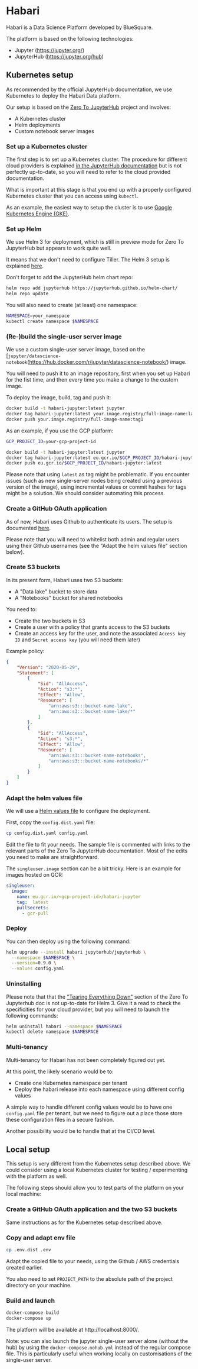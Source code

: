 Habari
======

Habari is a Data Science Platform developed by BlueSquare.

The platform is based on the following technologies:

- Jupyter (https://jupyter.org/)
- JupyterHub (https://jupyter.org/hub)

Kubernetes setup
----------------

As recommended by the official JupyterHub documentation, we use Kubernetes to deploy the Habari Data platform.

Our setup is based on the [Zero To JupyterHub](https://zero-to-jupyterhub.readthedocs.io/) project and involves:

- A Kubernetes cluster
- Helm deployments
- Custom notebook server images

### Set up a Kubernetes cluster

The first step is to set up a Kubernetes cluster. The procedure for different cloud providers is explained 
[in the JupyterHub documentation](https://zero-to-jupyterhub.readthedocs.io/en/latest/create-k8s-cluster.html) but is 
not perfectly up-to-date, so you will need to refer to the cloud provided documentation.

What is important at this stage is that you end up with a properly configured Kubernetes cluster that you can access 
using `kubectl`.

As an example, the easiest way to setup the cluster is to use [Google Kubernetes Engine (GKE)](https://zero-to-jupyterhub.readthedocs.io/en/latest/google/step-zero-gcp.html).

### Set up Helm

We use Helm 3 for deployment, which is still in preview mode for Zero To JupyterHub but appears to work quite well.

It means that we don't need to configure Tiller. The Helm 3 setup is explained [here](https://zero-to-jupyterhub.readthedocs.io/en/latest/setup-jupyterhub/setup-helm3.html). 

Don't forget to add the JupyterHub helm chart repo:

```bash
helm repo add jupyterhub https://jupyterhub.github.io/helm-chart/
helm repo update
```

You will also need to create (at least) one namespace:

```bash
NAMESPACE=your_namespace
kubectl create namespace $NAMESPACE
```

### (Re-)build the single-user server image

We use a custom single-user server image, based on the 
[`jupyter/datascience-notebook`(https://hub.docker.com/r/jupyter/datascience-notebook/) image.

You will need to push it to an image repository, first when you set up Habari for the fist time, and then every time 
you make a change to the custom image.

To deploy the image, build, tag and push it:

```bash
docker build -t habari-jupyter:latest jupyter
docker tag habari-jupyter:latest your.image.registry/full-image-name:latest
docker push your.image.registry/full-image-name:tag1
```

As an example, if you use the GCP platform:

```bash
GCP_PROJECT_ID=your-gcp-project-id

docker build -t habari-jupyter:latest jupyter
docker tag habari-jupyter:latest eu.gcr.io/$GCP_PROJECT_ID/habari-jupyter:latest
docker push eu.gcr.io/$GCP_PROJECT_ID/habari-jupyter:latest
```

Please note that using `latest` as tag might be problematic. If you encounter issues (such as new single-server nodes 
being created using a previous version of the image), using incremental values or commit hashes for tags might be a 
solution. We should consider automating this process.

### Create a GitHub OAuth application

As of now, Habari uses Github to authenticate its users. The setup is documented [here](https://zero-to-jupyterhub.readthedocs.io/en/latest/administrator/authentication.html#github).

Please note that you will need to whitelist both admin and regular users using their Github usernames
(see the "Adapt the helm values file" section below).

### Create S3 buckets

In its present form, Habari uses two S3 buckets:

- A "Data lake" bucket to store data
- A "Notebooks" bucket for shared notebooks

You need to:

- Create the two buckets in S3
- Create a user with a policy that grants access to the S3 buckets
- Create an access key for the user, and note the associated `Access key ID` and `Secret access key`
  (you will need them later)

Example policy:

```json
{
    "Version": "2020-05-29",
    "Statement": [
        {
            "Sid": "AllAccess",
            "Action": "s3:*",
            "Effect": "Allow",
            "Resource": [
                "arn:aws:s3:::bucket-name-lake",
                "arn:aws:s3:::bucket-name-lake/*"
            ]
        },
        {
            "Sid": "AllAccess",
            "Action": "s3:*",
            "Effect": "Allow",
            "Resource": [
                "arn:aws:s3:::bucket-name-notebooks",
                "arn:aws:s3:::bucket-name-notebooks/*"
            ]
        }
    ]
}
```

### Adapt the helm values file

We will use a [Helm values file](https://helm.sh/docs/chart_template_guide/values_files/) to configure the deployment.

First, copy the `config.dist.yaml` file:

```bash
cp config.dist.yaml config.yaml
```

Edit the file to fit your needs. The sample file is commented with links to the relevant parts of the 
Zero To JupyterHub documentation. Most of the edits you need to make are straightforward.

The `singleuser.image` section can be a bit tricky. Here is an example for images hosted on GCR:

```yaml
singleuser:
  image:
    name: eu.gcr.io/<gcp-project-id>/habari-jupyter
    tag:  latest
    pullSecrets:
      - gcr-pull
```

### Deploy

You can then deploy using the following command:

```bash
helm upgrade --install habari jupyterhub/jupyterhub \
  --namespace $NAMESPACE \
  --version=0.9.0 \
  --values config.yaml
```

### Uninstalling

Please note that that the ["Tearing Everything Down"](https://zero-to-jupyterhub.readthedocs.io/en/latest/setup-jupyterhub/turn-off.html) 
section of the Zero To Jupyterhub doc is not up-to-date for Helm 3. Give it a read to check the specificities for your 
cloud provider, but you will need to launch the following commands:

```bash
helm uninstall habari --namespace $NAMESPACE
kubectl delete namespace $NAMESPACE
```

### Multi-tenancy

Multi-tenancy for Habari has not been completely figured out yet.

At this point, the likely scenario would be to:

- Create one Kubernetes namespace per tenant
- Deploy the habari release into each namespace using different config values

A simple way to handle different config values would be to have one `config.yaml` file per tenant, but we need 
to figure out a place those store these configuration files in a secure fashion.

Another possibility would be to handle that at the CI/CD level.

Local setup
-----------

This setup is very different from the Kubernetes setup described above. We could consider using a local Kubernetes 
cluster for testing / experimenting with the platform as well.

The following steps should allow you to test parts of the platform on your local machine:

### Create a GitHub OAuth application and the two S3 buckets

Same instructions as for the Kubernetes setup described above.

### Copy and adapt env file

```bash
cp .env.dist .env
```

Adapt the copied file to your needs, using the Github / AWS credentials created earlier.

You also need to set `PROJECT_PATH` to the absolute path of the project directory on your machine.

### Build and launch

```bash
docker-compose build
docker-compose up
```

The platform will be available at http://localhost:8000/.

Note: you can also launch the jupyter single-user server alone (without the hub) by using the 
`docker-compose.nohub.yml` instead of the regular compose file. This is particularly useful when working locally on 
customisations of the single-user server.